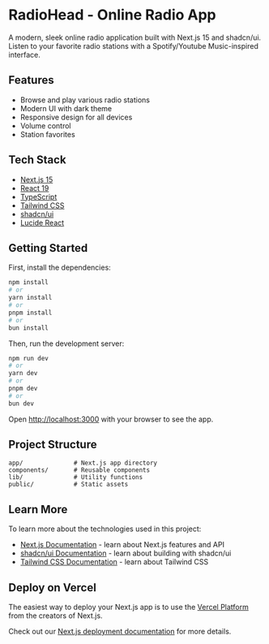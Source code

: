 # RadioHead - Online Radio App

A modern, sleek online radio application built with Next.js 15 and shadcn/ui. Listen to your favorite radio stations with a Spotify/Youtube Music-inspired interface.

## Features

- Browse and play various radio stations
- Modern UI with dark theme
- Responsive design for all devices
- Volume control
- Station favorites

## Tech Stack

- [Next.js 15](https://nextjs.org/)
- [React 19](https://react.dev/)
- [TypeScript](https://www.typescriptlang.org/)
- [Tailwind CSS](https://tailwindcss.com/)
- [shadcn/ui](https://ui.shadcn.com/)
- [Lucide React](https://lucide.dev/)

## Getting Started

First, install the dependencies:

```bash
npm install
# or
yarn install
# or
pnpm install
# or
bun install
```

Then, run the development server:

```bash
npm run dev
# or
yarn dev
# or
pnpm dev
# or
bun dev
```

Open [http://localhost:3000](http://localhost:3000) with your browser to see the app.

## Project Structure

```
app/              # Next.js app directory
components/       # Reusable components
lib/              # Utility functions
public/           # Static assets
```

## Learn More

To learn more about the technologies used in this project:

- [Next.js Documentation](https://nextjs.org/docs) - learn about Next.js features and API
- [shadcn/ui Documentation](https://ui.shadcn.com/) - learn about building with shadcn/ui
- [Tailwind CSS Documentation](https://tailwindcss.com/docs/) - learn about Tailwind CSS

## Deploy on Vercel

The easiest way to deploy your Next.js app is to use the [Vercel Platform](https://vercel.com/new?utm_medium=default-template&filter=next.js&utm_source=create-next-app&utm_campaign=create-next-app-readme) from the creators of Next.js.

Check out our [Next.js deployment documentation](https://nextjs.org/docs/app/building-your-application/deploying) for more details.
